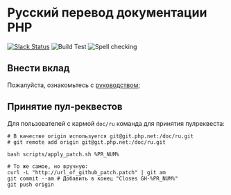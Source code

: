 # Русский перевод документации PHP

[![Slack Status](https://img.shields.io/badge/slack-@ru.php.doc-brightgreen.svg?logo=slack)](https://join.slack.com/t/ruphpdoc/shared_invite/zt-ax1czx68-c3_XSVhsgzYJCOslmwvJkQ)
![Build Test](https://github.com/php/doc-ru/workflows/Build%20Test/badge.svg)
![Spell checking](https://github.com/php/doc-ru/workflows/Spell%20checking/badge.svg)

## Внести вклад

Пожалуйста, ознакомьтесь с [руководством](CONTRIBUTING.md);

## Принятие пул-реквестов

Для пользователей с кармой `doc/ru` команда для принятия пулреквеста:

```shell
# В качестве origin используется git@git.php.net:/doc/ru.git
# git remote add origin git@git.php.net:/doc/ru.git

bash scripts/apply_patch.sh %PR_NUM%

# То же самое, но вручную:
curl -L "http://url_of_github_patch.patch" | git am
git commit --am # Добавить в конец "Closes GH-%PR_NUM%"
git push origin
```
